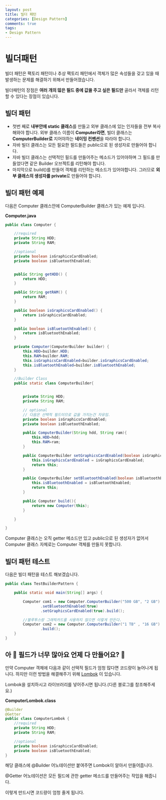 ```yaml
---
layout: post
title: 빌더 패턴
categories: [Design Pattern]
comments: true 
tags:
- Design Pattern
---
```


# 빌더패턴

빌더 패턴은 팩토리 패턴이나 추상 팩토리 패턴에서 객체가 많은 속성들을 갖고 있을 때 발생하는 문제를 해결하기 위해서 만들어졌습니다. 

빌더패턴의 장점은 **여러 개의 많은 필드 중에 값을 주고 싶은 필드만** 골라서 객체를 리턴할 수 있다는 장점이 있습니다.

## 빌더 패턴

- 첫번 째로 **내부안에 static 클래스**를 만들고 외부 클래스에 있는 인자들을 전부 복사해와야 합니다. 외부 클래스 이름이 **Computer라면**, 빌더 클래스는 **ComputerBuilder로** 지어야하는 **네이밍 컨벤션**을 따라야 합니다.
- 자바 빌더 클래스는 모든 필요한 필드들은 public으로 된 생성자로 만들어야 합니다.
- 자바 빌더 클래스는 선택적인 필드를 만들어주는 메소드가 있어야하며 그 필드를 만들었다면 같은 Builder 오브젝트를 리턴해야 합니다.
- 마지막으로 build()를 만들어 객체를 리턴하는 메소드가 있어야합니다. 그러므로 **외부 클래스의 생성자를 private**로 만들어야 합니다.



## 빌더 패턴 예제

다음은 Computer 클래스안에 ComputerBuilder 클래스가 있는 예제 입니다.

**Computer.java**

```java
public class Computer {

    //required 
    private String HDD;
    private String RAM;

    //optional 
    private boolean isGraphicsCardEnabled;
    private boolean isBluetoothEnabled;


    public String getHDD() {
        return HDD;
    }

    public String getRAM() {
        return RAM;
    }

    public boolean isGraphicsCardEnabled() {
        return isGraphicsCardEnabled;
    }

    public boolean isBluetoothEnabled() {
        return isBluetoothEnabled;
    }

    private Computer(ComputerBuilder builder) {
        this.HDD=builder.HDD;
        this.RAM=builder.RAM;
        this.isGraphicsCardEnabled=builder.isGraphicsCardEnabled;
        this.isBluetoothEnabled=builder.isBluetoothEnabled;
    }

    //Builder Class
    public static class ComputerBuilder{


        private String HDD;
        private String RAM;

        // optional 
        // 다음은 선택적 필드이므로 값을 가지는건 자유임.
        private boolean isGraphicsCardEnabled;
        private boolean isBluetoothEnabled;

        public ComputerBuilder(String hdd, String ram){
            this.HDD=hdd;
            this.RAM=ram;
        }

        public ComputerBuilder setGraphicsCardEnabled(boolean isGraphicsCardEnabled) {
            this.isGraphicsCardEnabled = isGraphicsCardEnabled;
            return this;
        }

        public ComputerBuilder setBluetoothEnabled(boolean isBluetoothEnabled) {
            this.isBluetoothEnabled = isBluetoothEnabled;
            return this;
        }

        public Computer build(){
            return new Computer(this);
        }

    }

}
```

Computer 클래스는 오직 getter 메소드만 있고 public으로 된 생성자가 없어서 Computer 클래스 자체로는 Computer 객체를 만들지 못합니다.

## 빌더 패턴 테스트

다음은 빌더 패턴을 테스트 해보겠습니다.

```java
public class TestBuilderPattern {

    public static void main(String[] args) {

        Computer com1 = new Computer.ComputerBuilder("500 GB", "2 GB")
                .setBluetoothEnabled(true)
                .setGraphicsCardEnabled(true).build();

        //블루투스랑 그래픽카드를 사용하지 않으면 이렇게 만든다.
        Computer com2 = new Computer.ComputerBuilder("1 TB" , "16 GB")
                .build();
    }
}
```



## 아 💢 필드가 너무 많아요 언제 다 만들어요? 🤬

만약 Computer 객체에 다음과 같이 선택적 필드가 엄청 많다면 코드량이 늘어나게 됩니다. 하지만 이런 방법을 해결해주기 위해 [Lombok](https://projectlombok.org/) 이 있습니다.

Lombok을 설치하시고 라이브러리를 넣어주시면 됩니다.(다른 블로그를 참조해주세요.)

**ComputerLombok.class**

```java
@Builder
@Getter
public class ComputerLombok {
    //required
    private String HDD;
    private String RAM;

    //optional 
    private boolean isGraphicsCardEnabled;
    private boolean isBluetoothEnabled;
}
```

해당 클래스에 @Builder 어노테이션만 붙여주면 Lombok이 알아서 만들어줍니다.

@Getter 어노테이션은 모든 필드에 관한 getter 메소드를 만들어주는 작업을 해줍니다.

이렇게 만드시면 코드량이 엄청 줄게 됩니다.